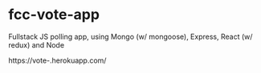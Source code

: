 # fcc-vote-app
Fullstack JS polling app, using Mongo (w/ mongoose), Express, React (w/ redux) and Node

https://vote-.herokuapp.com/
